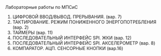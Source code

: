Лабораторные работы по МПСиС
1. ЦИФРОВОЙ ВВОД/ВЫВОД. ПРЕРЫВАНИЯ. (вар. 7)
2. ТАКТИРОВАНИЕ. РЕЖИМ ПОНИЖЕННОГО ЭНЕРГОПОТРЕБЛЕНИЯ (вар. 2)
3. ТАЙМЕРЫ (вар. 11)
4. ПОСЛЕДОВАТЕЛЬНЫЙ ИНТЕРФЕЙС SPI. ЖКИ (вар. 12)
5. ПОСЛЕДОВАТЕЛЬНЫЙ ИНТЕРФЕЙС SPI. АКСЕЛЕРОМЕТР (вар. 8)
6. КОМПАРАТОР. АЦП. СЕНСОРНЫЕ КНОПКИ (вар.16)
